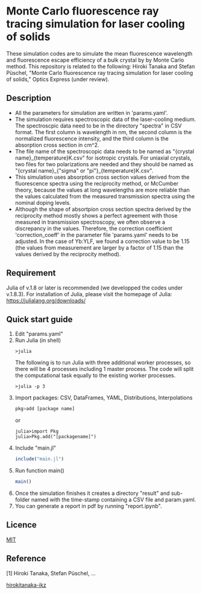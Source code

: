 Monte Carlo fluorescence ray tracing simulation for laser cooling of solids
===
These simulation codes are to simulate the mean fluorescence wavelength and fluorescence escape efficiency of a bulk crystal by by Monte Carlo method. This repository is related to the following: Hiroki Tanaka and Stefan Püschel, "Monte Carlo fluorescence ray tracing simulation for laser cooling of solids," Optics Express (under review).

## Description
- All the parameters for simulation are written in 'params.yaml'.
- The simulation requires spectroscopic data of the laser-cooling medium. The spectroscpic data need to be in the directory "spectra" in CSV format. The first column is wavelength in nm, the second column is the normalized fluorescence intensity, and the third column is the absorption cross section in cm^2.
- The file name of the spectroscopic data needs to be named as "{crystal name}\_{temperature}K.csv" for isotropic crystals. For uniaxial crystals, two files for two polarizations are needed and they should be named as "{crystal name}\_{"sigma" or "pi"}\_{temperature}K.csv".
- This simulation uses absorption cross section values derived from the fluorescence spectra using the reciprocity method, or McCumber theory, because the values at long wavelengths are more reliable than the values calculated from the measured transmission spectra using the nominal doping levels.
- Although the shape of absortpion cross section spectra derived by the reciprocity method mostly shows a perfect agreement with those measured in transmission spectroscopy, we often observe a discrepancy in the values. Therefore, the correction coefficient 'correction_coeff' in the parameter file 'params.yaml' needs to be adjusted. In the case of Yb:YLF, we found a correction value to be 1.15 (the values from measurement are larger by a factor of 1.15 than the values derived by the reciprocity method).


## Requirement
Julia of v.1.8 or later is recommended (we developped the codes under v.1.8.3). For installation of Julia, please visit the homepage of Julia: https://julialang.org/downloads/


## Quick start guide
1. Edit "params.yaml"
2. Run Julia (in shell)
   ```shell
   >julia
   ```
   The following is to run Julia with three additional worker processes, so there will be 4 processes including 1 master process. The code will split the computational task equally to the existing worker processes.
   ```shell
   >julia -p 3
   ```
3. Import packages: CSV, DataFrames, YAML, Distributions, Interpolations
   ```julia
   pkg>add [package name]
   ```
   or
   ```
   julia>import Pkg
   julia>Pkg.add("[packagename]")
   ```
4. Include "main.jl"
   ```julia
   include("main.jl")
   ```
5. Run function main()
   ```julia
   main()
   ```
6. Once the simulation finishes it creates a directory "result" and sub-folder named with the time-stamp containing a CSV file and param.yaml.
7. You can generate a report in pdf by running "report.ipynb".

## Licence
[MIT](https://github.com/hirokitanaka-ikz/fluorescence_ray_tracing/main/LICENCE)


## Reference
[1] Hiroki Tanaka, Stefan Püschel, ...


[hirokitanaka-ikz](https://github.com/hirokitanaka-ikz)
